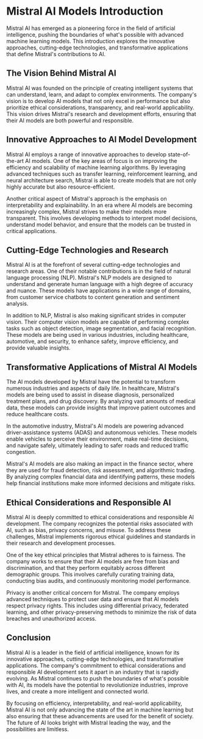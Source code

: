# Mistral AI Models Introduction

Mistral AI has emerged as a pioneering force in the field of artificial intelligence, pushing the boundaries of what's possible with advanced machine learning models. This introduction explores the innovative approaches, cutting-edge technologies, and transformative applications that define Mistral's contributions to AI.

## The Vision Behind Mistral AI

Mistral AI was founded on the principle of creating intelligent systems that can understand, learn, and adapt to complex environments. The company's vision is to develop AI models that not only excel in performance but also prioritize ethical considerations, transparency, and real-world applicability. This vision drives Mistral's research and development efforts, ensuring that their AI models are both powerful and responsible.

## Innovative Approaches to AI Model Development

Mistral AI employs a range of innovative approaches to develop state-of-the-art AI models. One of the key areas of focus is on improving the efficiency and scalability of machine learning algorithms. By leveraging advanced techniques such as transfer learning, reinforcement learning, and neural architecture search, Mistral is able to create models that are not only highly accurate but also resource-efficient.

Another critical aspect of Mistral's approach is the emphasis on interpretability and explainability. In an era where AI models are becoming increasingly complex, Mistral strives to make their models more transparent. This involves developing methods to interpret model decisions, understand model behavior, and ensure that the models can be trusted in critical applications.

## Cutting-Edge Technologies and Research

Mistral AI is at the forefront of several cutting-edge technologies and research areas. One of their notable contributions is in the field of natural language processing (NLP). Mistral's NLP models are designed to understand and generate human language with a high degree of accuracy and nuance. These models have applications in a wide range of domains, from customer service chatbots to content generation and sentiment analysis.

In addition to NLP, Mistral is also making significant strides in computer vision. Their computer vision models are capable of performing complex tasks such as object detection, image segmentation, and facial recognition. These models are being used in various industries, including healthcare, automotive, and security, to enhance safety, improve efficiency, and provide valuable insights.

## Transformative Applications of Mistral AI Models

The AI models developed by Mistral have the potential to transform numerous industries and aspects of daily life. In healthcare, Mistral's models are being used to assist in disease diagnosis, personalized treatment plans, and drug discovery. By analyzing vast amounts of medical data, these models can provide insights that improve patient outcomes and reduce healthcare costs.

In the automotive industry, Mistral's AI models are powering advanced driver-assistance systems (ADAS) and autonomous vehicles. These models enable vehicles to perceive their environment, make real-time decisions, and navigate safely, ultimately leading to safer roads and reduced traffic congestion.

Mistral's AI models are also making an impact in the finance sector, where they are used for fraud detection, risk assessment, and algorithmic trading. By analyzing complex financial data and identifying patterns, these models help financial institutions make more informed decisions and mitigate risks.

## Ethical Considerations and Responsible AI

Mistral AI is deeply committed to ethical considerations and responsible AI development. The company recognizes the potential risks associated with AI, such as bias, privacy concerns, and misuse. To address these challenges, Mistral implements rigorous ethical guidelines and standards in their research and development processes.

One of the key ethical principles that Mistral adheres to is fairness. The company works to ensure that their AI models are free from bias and discrimination, and that they perform equitably across different demographic groups. This involves carefully curating training data, conducting bias audits, and continuously monitoring model performance.

Privacy is another critical concern for Mistral. The company employs advanced techniques to protect user data and ensure that AI models respect privacy rights. This includes using differential privacy, federated learning, and other privacy-preserving methods to minimize the risk of data breaches and unauthorized access.

## Conclusion

Mistral AI is a leader in the field of artificial intelligence, known for its innovative approaches, cutting-edge technologies, and transformative applications. The company's commitment to ethical considerations and responsible AI development sets it apart in an industry that is rapidly evolving. As Mistral continues to push the boundaries of what's possible with AI, its models have the potential to revolutionize industries, improve lives, and create a more intelligent and connected world.

By focusing on efficiency, interpretability, and real-world applicability, Mistral AI is not only advancing the state of the art in machine learning but also ensuring that these advancements are used for the benefit of society. The future of AI looks bright with Mistral leading the way, and the possibilities are limitless.
